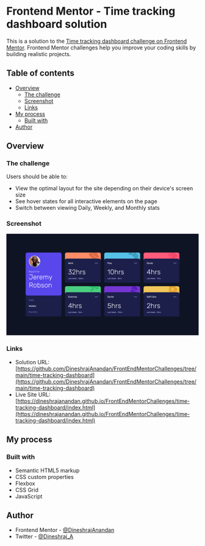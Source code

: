 # Frontend Mentor - Time tracking dashboard solution

This is a solution to the [Time tracking dashboard challenge on Frontend Mentor](https://www.frontendmentor.io/challenges/time-tracking-dashboard-UIQ7167Jw). Frontend Mentor challenges help you improve your coding skills by building realistic projects. 

## Table of contents

- [Overview](#overview)
  - [The challenge](#the-challenge)
  - [Screenshot](#screenshot)
  - [Links](#links)
- [My process](#my-process)
  - [Built with](#built-with)
- [Author](#author)

## Overview

### The challenge

Users should be able to:

- View the optimal layout for the site depending on their device's screen size
- See hover states for all interactive elements on the page
- Switch between viewing Daily, Weekly, and Monthly stats

### Screenshot

![](./screenshot.png)

### Links

- Solution URL: [https://github.com/DineshrajAnandan/FrontEndMentorChallenges/tree/main/time-tracking-dashboard](https://github.com/DineshrajAnandan/FrontEndMentorChallenges/tree/main/time-tracking-dashboard)
- Live Site URL: [https://dineshrajanandan.github.io/FrontEndMentorChallenges/time-tracking-dashboard/index.html](https://dineshrajanandan.github.io/FrontEndMentorChallenges/time-tracking-dashboard/index.html)

## My process

### Built with

- Semantic HTML5 markup
- CSS custom properties
- Flexbox
- CSS Grid
- JavaScript

## Author

- Frontend Mentor - [@DineshrajAnandan](https://www.frontendmentor.io/profile/DineshrajAnandan)
- Twitter - [@Dineshraj_A](https://www.twitter.com/Dineshraj_A)

